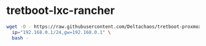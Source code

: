 # tretboot-lxc-rancher


```sh
wget -O - https://raw.githubusercontent.com/Deltachaos/tretboot-proxmox-lxc-rancher/main/install.sh | \
  ip="192.168.0.1/24,gw=192.168.0.1" \
  bash - 
```
